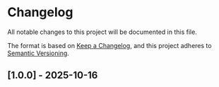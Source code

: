 # Changelog

All notable changes to this project will be documented in this file.

The format is based on [Keep a Changelog](https://keepachangelog.com/en/1/0/0/),
and this project adheres to [Semantic Versioning](https://semver.org/spec/v2.0.0.html).

## [1.0.0] - 2025-10-16
